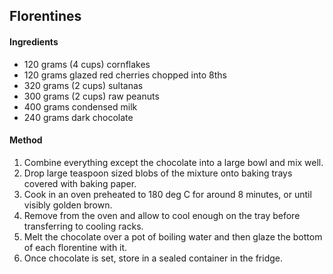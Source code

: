 ## Florentines

#### Ingredients

* 120 grams (4 cups) cornflakes
* 120 grams glazed red cherries chopped into 8ths
* 320 grams (2 cups) sultanas
* 300 grams (2 cups) raw peanuts
* 400 grams condensed milk
* 240 grams dark chocolate

#### Method

1. Combine everything except the chocolate into a large bowl and mix well.
1. Drop large teaspoon sized blobs of the mixture onto baking trays covered with baking paper.
1. Cook in an oven preheated to 180 deg C for around 8 minutes, or until visibly golden brown.
1. Remove from the oven and allow to cool enough on the tray before transferring to cooling racks.
1. Melt the chocolate over a pot of boiling water and then glaze the bottom of each florentine with it.
1. Once chocolate is set, store in a sealed container in the fridge.
